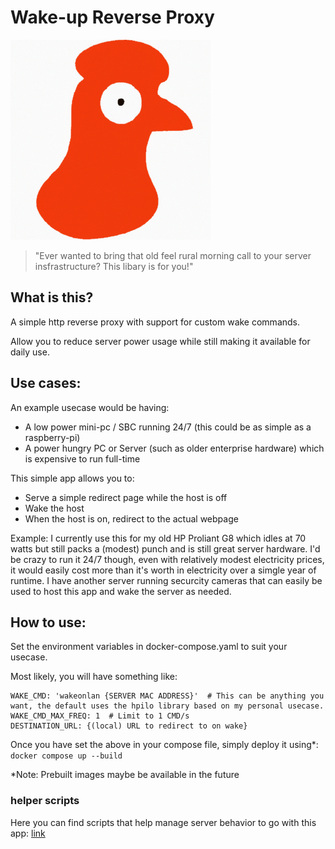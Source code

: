 # Wake-up Reverse Proxy

![Logo](./logo.png)

> "Ever wanted to bring that old feel rural morning call to your server insfrastructure? This libary is for you!"

## What is this?

A simple http reverse proxy with support for custom wake commands.

Allow you to reduce server power usage while still making it available for daily use.

## Use cases:

An example usecase would be having:
- A low power mini-pc / SBC running 24/7 (this could be as simple as a raspberry-pi)
- A power hungry PC or Server (such as older enterprise hardware) which is expensive to run full-time

This simple app allows you to:
- Serve a simple redirect page while the host is off 
- Wake the host
- When the host is on, redirect to the actual webpage

Example:
I currently use this for my old HP Proliant G8 which idles at 70 watts but still packs a (modest) punch and is still great server hardware.
I'd be crazy to run it 24/7 though, even with relatively modest electricity prices, it would easily cost more than it's worth in electricity over a simgle year of runtime.
I have another server running securcity cameras that can easily be used to host this app and wake the server as needed.

## How to use:

Set the environment variables in docker-compose.yaml to suit your usecase.

Most likely, you will have something like:
```
WAKE_CMD: 'wakeonlan {SERVER MAC ADDRESS}'  # This can be anything you want, the default uses the hpilo library based on my personal usecase.
WAKE_CMD_MAX_FREQ: 1  # Limit to 1 CMD/s
DESTINATION_URL: {(local) URL to redirect to on wake}
```

Once you have set the above in your compose file, simply deploy it using*: `docker compose up --build`

*Note: Prebuilt images maybe be available in the future

### helper scripts

Here you can find scripts that help manage server behavior  to go with this app: [link](server_tools/README.md)
